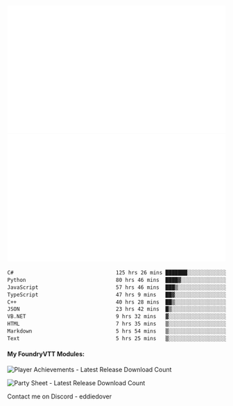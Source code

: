 
![](https://raw.githubusercontent.com/eddiedover/ghstats/master/generated/overview.svg)
![](https://raw.githubusercontent.com/eddiedover/ghstats/master/generated/languages.svg)

<!--START_SECTION:waka-->

```txt
C#                                 125 hrs 26 mins ███████░░░░░░░░░░░░░░░░░░   28.44 %
Python                             80 hrs 46 mins  ████▓░░░░░░░░░░░░░░░░░░░░   18.31 %
JavaScript                         57 hrs 46 mins  ███▒░░░░░░░░░░░░░░░░░░░░░   13.10 %
TypeScript                         47 hrs 9 mins   ██▓░░░░░░░░░░░░░░░░░░░░░░   10.69 %
C++                                40 hrs 28 mins  ██▒░░░░░░░░░░░░░░░░░░░░░░   09.17 %
JSON                               23 hrs 42 mins  █▒░░░░░░░░░░░░░░░░░░░░░░░   05.38 %
VB.NET                             9 hrs 32 mins   ▓░░░░░░░░░░░░░░░░░░░░░░░░   02.16 %
HTML                               7 hrs 35 mins   ▒░░░░░░░░░░░░░░░░░░░░░░░░   01.72 %
Markdown                           5 hrs 54 mins   ▒░░░░░░░░░░░░░░░░░░░░░░░░   01.34 %
Text                               5 hrs 25 mins   ▒░░░░░░░░░░░░░░░░░░░░░░░░   01.23 %
```

<!--END_SECTION:waka-->

#### My FoundryVTT Modules:

  ![Player Achievements - Latest Release Download Count](https://img.shields.io/badge/dynamic/json?label=Player%20Achievements%20-%20Downloads@latest&query=assets%5B1%5D.download_count&url=https%3A%2F%2Fapi.github.com%2Frepos%2FEddieDover%2Ffvtt-player-achievements%2Freleases%2Flatest)

  ![Party Sheet - Latest Release Download Count](https://img.shields.io/badge/dynamic/json?label=Party%20Sheet%20-%20Downloads@latest&query=assets%5B1%5D.download_count&url=https%3A%2F%2Fapi.github.com%2Frepos%2FEddieDover%2Ffvtt-party-sheet%2Freleases%2Flatest)

<a rel="me" href="https://techhub.social/@EddieDover"></a>

Contact me on Discord - eddiedover
